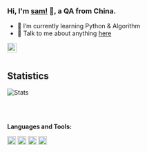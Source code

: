 ### Hi, I'm [sam!](http://samxupeiran.github.io/) 👋, a QA from China.

- 🌱 I’m currently learning Python & Algorithm
- 💬 Talk to me about anything [here](mailto:xupeiran.sam@gmail.com)

<a href="mailto:xupeiran.sam@gmail.com">
  <img align="left" alt="sam's Gmail" width="22px" src="https://cdn.jsdelivr.net/npm/simple-icons@v3/icons/gmail.svg" />
</a>

<br/>
<br/>


## Statistics
![Stats](https://github-readme-stats.vercel.app/api?username=samxupeiran)

<br/>
<br/>


**Languages and Tools:**  

<code><img height="20" src="https://github.com/samxupeiran/samxupeiran/tree/master/assets/python.png"></code>
<code><img height="20" src="https://github.com/samxupeiran/samxupeiran/tree/master/assets/vscode.png"></code>
<code><img height="20" src="https://github.com/samxupeiran/samxupeiran/tree/master/assets/linux.png"></code>
<code><img height="20" src="https://github.com/samxupeiran/samxupeiran/tree/master/assets/git.png"></code>
